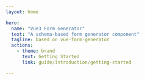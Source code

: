 ```yaml
---
layout: home

hero:
  name: "Vue3 Form Generator"
  text: "A schema-based form generator component"
  tagline: based on vue-form-generator
  actions:
    - theme: brand
      text: Getting Started
      link: guide/introduction/getting-started

---
```


